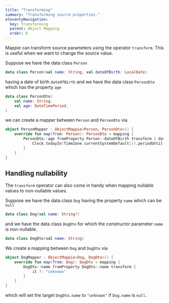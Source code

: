 ```yaml
---
title: "Transforming"
summary: "Transforming source properties."
eleventyNavigation:
  key: Transforming
  parent: Object Mapping
  order: 6
---
```


Mappie can transform source parameters using the operator `transform`. This is useful when we want to change the source
value.

Suppose we have the data class `Person`
```kotlin
data class Person(val name: String, val dateOfBirth: LocalDate)
```
having a date of birth `dateOfBirth` and we have the data class `PersonDto` which has the property `age`
```kotlin
data class PersonDto(
    val name: String, 
    val age: DateTimePeriod, 
)
```
we can create a mapper between `Person` and `PersonDto` via
```kotlin
object PersonMapper : ObjectMappie<Person, PersonDto>() {
    override fun map(from: Person): PersonDto = mapping {
        PersonDto::age fromProperty Person::dateOfBirth transform { dateOfBirth ->
            Clock.todayIn(TimeZone.currentSystemDefault()).periodUntil(dateOfBirth) 
        }
    }
}
```

## Handling nullability
The `transform` operator can also come in handy when mapping nullable values to non-nullable values. 

Suppose we have the data class `Dog` having the property `name` which can be `null`
```kotlin
data class Dog(val name: String?)
```
and we have the data class `DogDto` for which the constructor parameter `name` is non-nullable.
```kotlin
data class DogDto(val name: String)
```

We create a mapping between `Dog` and `DogDto` via 
```kotlin
object DogMapper : ObjectMappie<Dog, DogDto>() {
    override fun map(from: Dog): DogDto = mapping {
        DogDto::name fromProperty DogDto::name transform {
            it ?: "unknown"
        }
    }
}
```
which will set the target `DogDto.name` to `"unknown"` if `Dog.name` is `null`.